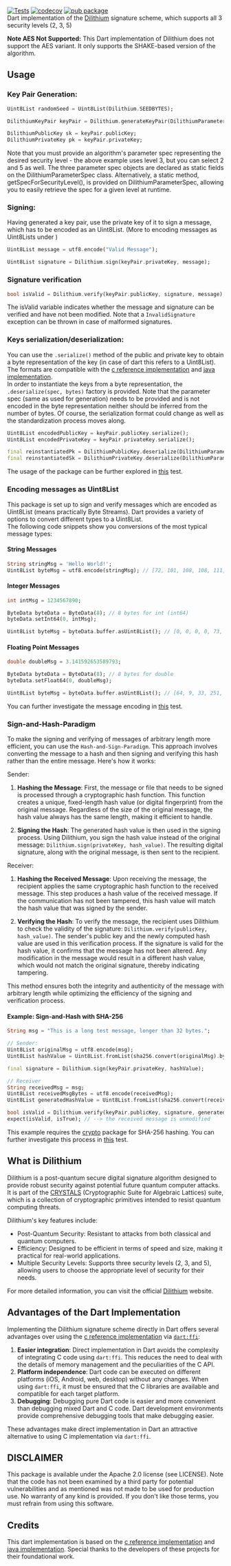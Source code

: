 [![Tests](https://github.com/JannesNebendahl/dilithium/actions/workflows/tests.yml/badge.svg)](https://github.com/JannesNebendahl/dilithium/actions/workflows/tests.yml)
[![codecov](https://codecov.io/github/JannesNebendahl/dilithium/graph/badge.svg?token=22U0DA66BD)](https://codecov.io/github/JannesNebendahl/dilithium)
[![pub package](https://img.shields.io/pub/v/dilithium_crypto.svg)](https://pub.dev/packages/dilithium_crypto)  
Dart implementation of the [Dilithium](https://www.pq-crystals.org/dilithium/) signature scheme, which supports all 3 security levels (2, 3, 5)

**Note AES Not Supported:** This Dart implementation of Dilithium does not support the AES variant. It only supports the SHAKE-based version of the algorithm.

## Usage

### Key Pair Generation:
```dart
Uint8List randomSeed = Uint8List(Dilithium.SEEDBYTES);

DilithiumKeyPair keyPair = Dilithium.generateKeyPair(DilithiumParameterSpec.LEVEL3, randomSeed);

DilithiumPublicKey sk = keyPair.publicKey;
DilithiumPrivateKey pk = keyPair.privateKey;
```
Note that you must provide an algorithm's parameter spec representing the desired security level - the above example uses level 3, but you can select 2 and 5 as well. The three parameter spec objects are declared as static fields on the DilithiumParameterSpec class. Alternatively, a static method, getSpecForSecurityLevel(), is provided on DilithiumParameterSpec, allowing you to easily retrieve the spec for a given level at runtime.

### Signing:
Having generated a key pair, use the private key of it to sign a message, which has to be encoded as an Uint8List. (More to encoding messages as Uint8Lists under )
```dart
Uint8List message = utf8.encode("Valid Message");

Uint8List signature = Dilithium.sign(keyPair.privateKey, message);
```

### Signature verification
```dart
bool isValid = Dilithium.verify(keyPair.publicKey, signature, message);
```
The isValid variable indicates whether the message and signature can be verified and have not been modified. Note that a `InvalidSignature` exception can be thrown in case of malformed signatures.

### Keys serialization/deserialization:
You can use the `.serialize()` method of the public and private key to obtain a byte representation of the key (in case of dart this refers to a Uint8List). The formats are compatible with the [c reference implementation](https://github.com/pq-crystals/dilithium) and [java implementation](https://github.com/mthiim/dilithium-java).  
In order to instantiate the keys from a byte representation, the `.deserialize(spec, bytes)` factory is provided. Note that the parameter spec (same as used for generation) needs to be provided and is not encoded in the byte representation neither should be inferred from the number of bytes. Of course, the serialization format could change as well as the standardization process moves along.
```dart
Uint8List encodedPublicKey = keyPair.publicKey.serialize();
Uint8List encodedPrivateKey = keyPair.privateKey.serialize();

final reinstantiatedPk = DilithiumPublicKey.deserialize(DilithiumParameterSpec.LEVEL3, encodedPublicKey);
final reinstantiatedSk = DilithiumPrivateKey.deserialize(DilithiumParameterSpec.LEVEL3, encodedPrivateKey);
```

The usage of the package can be further explored in [this](./integration_test/package_usage_test.dart) test.

### Encoding messages as Uint8List
This package is set up to sign and verify messages which are encoded as Uint8List (means practically Byte Streams). Dart provides a variety of options to convert different types to a Uint8List.   
The following code snippets show you conversions of the most typical message types:  

#### String Messages 
```Dart
String stringMsg = 'Hello World!';
Uint8List byteMsg = utf8.encode(stringMsg); // [72, 101, 108, 108, 111, 32, 87, 111, 114, 108, 100, 33]
```

#### Integer Messages
```Dart
int intMsg = 1234567890;

ByteData byteData = ByteData(8); // 8 bytes for int (int64)
byteData.setInt64(0, intMsg);

Uint8List byteMsg = byteData.buffer.asUint8List(); // [0, 0, 0, 0, 73, 150, 2, 210]
```

#### Floating Point Messages
```Dart
double doubleMsg = 3.141592653589793;

ByteData byteData = ByteData(8); // 8 bytes for double
byteData.setFloat64(0, doubleMsg);

Uint8List byteMsg = byteData.buffer.asUint8List(); // [64, 9, 33, 251, 84, 68, 45, 24]
```
You can further investigate the message encoding in [this](./integration_test/msg_setup_test.dart) test.

### Sign-and-Hash-Paradigm
To make the signing and verifying of messages of arbitrary length more efficient, you can use the `Hash-and-Sign-Paradigm`. This approach involves converting the message to a hash and then signing and verifying this hash rather than the entire message. Here's how it works:

Sender:
1. **Hashing the Message**: First, the message or file that needs to be signed is processed through a cryptographic hash function. This function creates a unique, fixed-length hash value (or digital fingerprint) from the original message. Regardless of the size of the original message, the hash value always has the same length, making it efficient to handle.

2. **Signing the Hash**: The generated hash value is then used in the signing process. Using Dilithium, you sign the hash value instead of the original message: `Dilithium.sign(privateKey, hash_value)`. The resulting digital signature, along with the original message, is then sent to the recipient.

Receiver:  
1. **Hashing the Received Message**: Upon receiving the message, the recipient applies the same cryptographic hash function to the received message. This step produces a hash value of the received message. If the communication has not been tampered, this hash value will match the hash value that was signed by the sender.

2. **Verifying the Hash**: To verify the message, the recipient uses Dilithium to check the validity of the signature: `Dilithium.verify(publicKey, hash_value)`. The sender's public key and the newly computed hash value are used in this verification process. If the signature is valid for the hash value, it confirms that the message has not been altered. Any modification in the message would result in a different hash value, which would not match the original signature, thereby indicating tampering.

This method ensures both the integrity and authenticity of the message with arbitrary length while optimizing the efficiency of the signing and verification process.

#### Example: Sign-and-Hash with SHA-256
```Dart
String msg = "This is a long test message, longer than 32 bytes.";

// Sender:
Uint8List originalMsg = utf8.encode(msg);
Uint8List hashValue = Uint8List.fromList(sha256.convert(originalMsg).bytes);

final signature = Dilithium.sign(keyPair.privateKey, hashValue);

// Receiver
String receivedMsg = msg;
Uint8List receivedMsgBytes = utf8.encode(receivedMsg);
Uint8List generatedHashValue = Uint8List.fromList(sha256.convert(receivedMsgBytes).bytes);

bool isValid = Dilithium.verify(keyPair.publicKey, signature, generatedHashValue);
expect(isValid, isTrue); // --> the received message is unmodified
```
This example requires the [crypto](https://pub.dev/packages/crypto) package for SHA-256 hashing. You can further investigate this process in [this](./integration_test/hash_and_sign_test.dart) test.

## What is Dilithium
Dilithium is a post-quantum secure digital signature algorithm designed to provide robust security against potential future quantum computer attacks. It is part of the [CRYSTALS](https://pq-crystals.org/) (Cryptographic Suite for Algebraic Lattices) suite, which is a collection of cryptographic primitives intended to resist quantum computing threats.

Dilithium's key features include:
- Post-Quantum Security: Resistant to attacks from both classical and quantum computers.
- Efficiency: Designed to be efficient in terms of speed and size, making it practical for real-world applications.
- Multiple Security Levels: Supports three security levels (2, 3, and 5), allowing users to choose the appropriate level of security for their needs.

For more detailed information, you can visit the official [Dilithium](https://www.pq-crystals.org/dilithium/) website.

## Advantages of the Dart Implementation

Implementing the Dilithium signature scheme directly in Dart offers several advantages over using the [c reference implementation](https://github.com/pq-crystals/dilithium) via [`dart:ffi`](https://pub.dev/packages/ffi):

1. **Easier integration**: Direct implementation in Dart avoids the complexity of integrating C code using `dart:ffi`. This reduces the need to deal with the details of memory management and the peculiarities of the C API.
2. **Platform independence**: Dart code can be executed on different platforms (iOS, Android, web, desktop) without any changes. When using `dart:ffi`, it must be ensured that the C libraries are available and compatible for each target platform.
3. **Debugging**: Debugging pure Dart code is easier and more convenient than debugging mixed Dart and C code. Dart development environments provide comprehensive debugging tools that make debugging easier.

These advantages make direct implementation in Dart an attractive alternative to using C implementation via `dart:ffi`.

## DISCLAIMER
This package is available under the Apache 2.0 license (see LICENSE). Note that the code has not been examined by a third party for potential vulnerabilities and as mentioned was not made to be used for production use. No warranty of any kind is provided. If you don't like those terms, you must refrain from using this software.

## Credits
This dart implementation is based on the [c reference implementation](https://github.com/pq-crystals/dilithium) and [java implementation](https://github.com/mthiim/dilithium-java). Special thanks to the developers of these projects for their foundational work.
